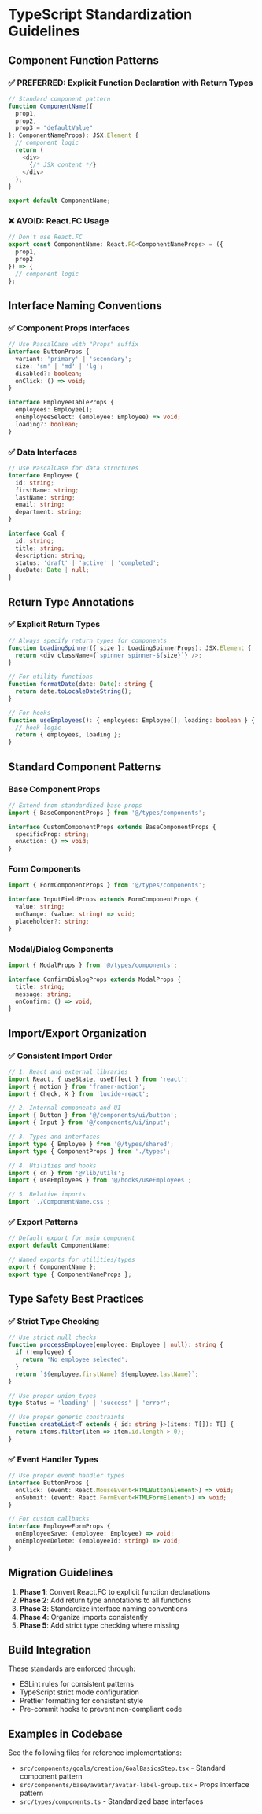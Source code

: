 # TypeScript Standardization Guidelines

## Component Function Patterns

### ✅ PREFERRED: Explicit Function Declaration with Return Types

```typescript
// Standard component pattern
function ComponentName({
  prop1,
  prop2,
  prop3 = "defaultValue"
}: ComponentNameProps): JSX.Element {
  // component logic
  return (
    <div>
      {/* JSX content */}
    </div>
  );
}

export default ComponentName;
```

### ❌ AVOID: React.FC Usage

```typescript
// Don't use React.FC
export const ComponentName: React.FC<ComponentNameProps> = ({ 
  prop1, 
  prop2 
}) => {
  // component logic
};
```

## Interface Naming Conventions

### ✅ Component Props Interfaces

```typescript
// Use PascalCase with "Props" suffix
interface ButtonProps {
  variant: 'primary' | 'secondary';
  size: 'sm' | 'md' | 'lg';
  disabled?: boolean;
  onClick: () => void;
}

interface EmployeeTableProps {
  employees: Employee[];
  onEmployeeSelect: (employee: Employee) => void;
  loading?: boolean;
}
```

### ✅ Data Interfaces

```typescript
// Use PascalCase for data structures
interface Employee {
  id: string;
  firstName: string;
  lastName: string;
  email: string;
  department: string;
}

interface Goal {
  id: string;
  title: string;
  description: string;
  status: 'draft' | 'active' | 'completed';
  dueDate: Date | null;
}
```

## Return Type Annotations

### ✅ Explicit Return Types

```typescript
// Always specify return types for components
function LoadingSpinner({ size }: LoadingSpinnerProps): JSX.Element {
  return <div className={`spinner spinner-${size}`} />;
}

// For utility functions
function formatDate(date: Date): string {
  return date.toLocaleDateString();
}

// For hooks
function useEmployees(): { employees: Employee[]; loading: boolean } {
  // hook logic
  return { employees, loading };
}
```

## Standard Component Patterns

### Base Component Props

```typescript
// Extend from standardized base props
import { BaseComponentProps } from '@/types/components';

interface CustomComponentProps extends BaseComponentProps {
  specificProp: string;
  onAction: () => void;
}
```

### Form Components

```typescript
import { FormComponentProps } from '@/types/components';

interface InputFieldProps extends FormComponentProps {
  value: string;
  onChange: (value: string) => void;
  placeholder?: string;
}
```

### Modal/Dialog Components

```typescript
import { ModalProps } from '@/types/components';

interface ConfirmDialogProps extends ModalProps {
  title: string;
  message: string;
  onConfirm: () => void;
}
```

## Import/Export Organization

### ✅ Consistent Import Order

```typescript
// 1. React and external libraries
import React, { useState, useEffect } from 'react';
import { motion } from 'framer-motion';
import { Check, X } from 'lucide-react';

// 2. Internal components and UI
import { Button } from '@/components/ui/button';
import { Input } from '@/components/ui/input';

// 3. Types and interfaces
import type { Employee } from '@/types/shared';
import type { ComponentProps } from './types';

// 4. Utilities and hooks
import { cn } from '@/lib/utils';
import { useEmployees } from '@/hooks/useEmployees';

// 5. Relative imports
import './ComponentName.css';
```

### ✅ Export Patterns

```typescript
// Default export for main component
export default ComponentName;

// Named exports for utilities/types
export { ComponentName };
export type { ComponentNameProps };
```

## Type Safety Best Practices

### ✅ Strict Type Checking

```typescript
// Use strict null checks
function processEmployee(employee: Employee | null): string {
  if (!employee) {
    return 'No employee selected';
  }
  return `${employee.firstName} ${employee.lastName}`;
}

// Use proper union types
type Status = 'loading' | 'success' | 'error';

// Use proper generic constraints
function createList<T extends { id: string }>(items: T[]): T[] {
  return items.filter(item => item.id.length > 0);
}
```

### ✅ Event Handler Types

```typescript
// Use proper event handler types
interface ButtonProps {
  onClick: (event: React.MouseEvent<HTMLButtonElement>) => void;
  onSubmit: (event: React.FormEvent<HTMLFormElement>) => void;
}

// For custom callbacks
interface EmployeeFormProps {
  onEmployeeSave: (employee: Employee) => void;
  onEmployeeDelete: (employeeId: string) => void;
}
```

## Migration Guidelines

1. **Phase 1**: Convert React.FC to explicit function declarations
2. **Phase 2**: Add return type annotations to all functions
3. **Phase 3**: Standardize interface naming conventions
4. **Phase 4**: Organize imports consistently
5. **Phase 5**: Add strict type checking where missing

## Build Integration

These standards are enforced through:
- ESLint rules for consistent patterns
- TypeScript strict mode configuration
- Prettier formatting for consistent style
- Pre-commit hooks to prevent non-compliant code

## Examples in Codebase

See the following files for reference implementations:
- `src/components/goals/creation/GoalBasicsStep.tsx` - Standard component pattern
- `src/components/base/avatar/avatar-label-group.tsx` - Props interface pattern
- `src/types/components.ts` - Standardized base interfaces